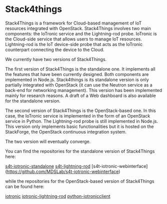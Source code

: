 # Stack4things
Stack4Things is a framework for Cloud-based management of IoT resources integrated with OpenStack. Stack4Things involves two main components: the IoTronic service and the Lightning-rod probe. IoTronic is the Cloud-side service that allows users to manage IoT resources. Lightning-rod is the IoT device-side probe that acts as the IoTronic counterpart connecting the device to the Cloud. 

We currently have two versions of Stack4Things. 

The first version of Stack4Things is the standalone one. It implements all the features that have been currently designed. Both components are implemented in Node.js. Stack4things is its standalone version is only partially integrated with OpenStack (it can use the Neutron service as a back-end for networking management). This version has been implemented mainly for research reasons. A draft of a Web dashboard is also available for the standalone version. 

The second version of Stack4Things is the OpenStack-based one. In this case, the IoTronic service is implemented in the form of an OpenStack service in Python. The Lightning-rod probe is still implemented in Node.js. This version only implements basic functionalities but it is hosted on the StackForge, the OpenStack continuous integration system. 

The two version will eventually converge. 

You can find the repositories for the standalone version of Stack4Things here:

[s4t-iotronic-standalone](https://github.com/MDSLab/s4t-iotronic-standalone)
[s4t-lightning-rod](https://github.com/MDSLab/s4t-lightning-rod)
[s4t-iotronic-webinterface] (https://github.com/MDSLab/s4t-iotronic-webinterface)

while the repositories for the OpenStack-based version of Stack4Things can be found here:

[iotronic](https://github.com/MDSLab/iotronic)
[iotronic-lightning-rod](https://github.com/MDSLab/iotronic-lightning-rod)
[python-iotronicclient](https://github.com/MDSLab/python-iotronicclient)

